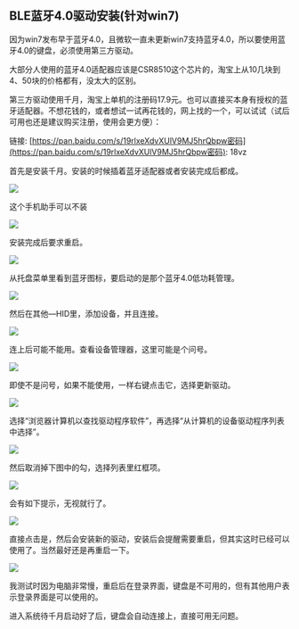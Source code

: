 ## BLE蓝牙4.0驱动安装\(针对win7\)

因为win7发布早于蓝牙4.0，且微软一直未更新win7支持蓝牙4.0，所以要使用蓝牙4.0的键盘，必须使用第三方驱动。

大部分人使用的蓝牙4.0适配器应该是CSR8510这个芯片的，淘宝上从10几块到4、50块的价格都有，没太大的区别。

第三方驱动使用千月，淘宝上单机的注册码17.9元。也可以直接买本身有授权的蓝牙适配器。不想花钱的，或者想试一试再花钱的，网上找的一个，可以试试（试后可用也还是建议购买注册，使用会更方便）：

链接: [https://pan.baidu.com/s/19rlxeXdvXUlV9MJ5hrQbpw密码](https://pan.baidu.com/s/19rlxeXdvXUlV9MJ5hrQbpw密码): 18vz

首先是安装千月。安装的时候插着蓝牙适配器或者安装完成后都成。

![](/assets/qy01.jpg)

这个手机助手可以不装

![](/assets/qy02.jpg)

安装完成后要求重启。

![](/assets/qy03.jpg)

从托盘菜单里看到蓝牙图标，要启动的是那个蓝牙4.0低功耗管理。

![](/assets/qy07.jpg)

然后在其他—HID里，添加设备，并且连接。

![](/assets/qy08.jpg)

连上后可能不能用。查看设备管理器，这里可能是个问号。

![](/assets/qy09.jpg)

即使不是问号，如果不能使用，一样右键点击它，选择更新驱动。

![](/assets/qy10.jpg)

选择“浏览器计算机以查找驱动程序软件”，再选择“从计算机的设备驱动程序列表中选择”。

![](/assets/qy11.jpg)

然后取消掉下图中的勾，选择列表里红框项。

![](/assets/qy12.jpg)

会有如下提示，无视就行了。

![](/assets/qy13.jpg)

直接点击是，然后会安装新的驱动，安装后会提醒需要重启，但其实这时已经可以使用了。当然最好还是再重启一下。

![](/assets/qy14.jpg)

我测试时因为电脑非常慢，重启后在登录界面，键盘是不可用的，但有其他用户表示登录界面是可以使用的。

进入系统待千月启动好了后，键盘会自动连接上，直接可用无问题。

